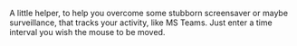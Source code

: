 A little helper,
to help you overcome some stubborn screensaver or maybe surveillance, that tracks your activity, like MS Teams. Just enter a time interval you wish the mouse to be moved.
